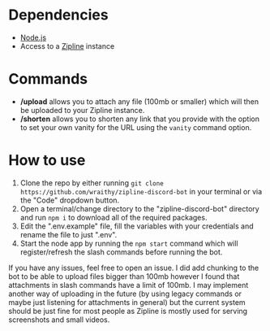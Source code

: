 # Dependencies
- [Node.js](https://nodejs.org)
- Access to a [Zipline](https://github.com/diced/zipline) instance

# Commands
- **/upload** allows you to attach any file (100mb or smaller) which will then be uploaded to your Zipline instance.
- **/shorten** allows you to shorten any link that you provide with the option to set your own vanity for the URL using the `vanity` command option.

# How to use
1. Clone the repo by either running `git clone https://github.com/wraithy/zipline-discord-bot` in your terminal or via the "Code" dropdown button.
2. Open a terminal/change directory to the "zipline-discord-bot" directory and run `npm i` to download all of the required packages.
3. Edit the ".env.example" file, fill the variables with your credentials and rename the file to just ".env".
4. Start the node app by running the `npm start` command which will register/refresh the slash commands before running the bot.

If you have any issues, feel free to open an issue. I did add chunking to the bot to be able to upload files bigger than 100mb however I found that attachments in slash commands have a limit of 100mb. I may implement another way of uploading in the future (by using legacy commands or maybe just listening for attachments in general) but the current system should be just fine for most people as Zipline is mostly used for serving screenshots and small videos.

